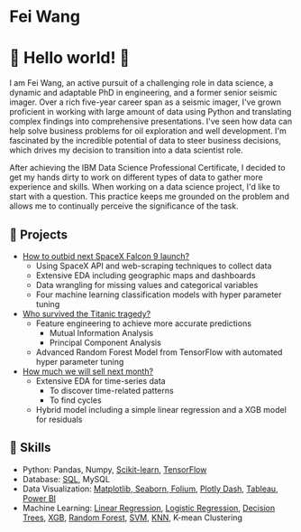 # Fei Wang
# 👋 Hello world! 👋
I am Fei Wang, an active pursuit of a challenging role in data science, a dynamic and adaptable PhD in engineering, and a former senior seismic imager. Over a rich five-year career span as a seismic imager, I've grown proficient in working with large amount of data using Python and translating complex findings into comprehensive presentations. I've seen how data can help solve business problems for oil exploration and well development. I'm fascinated by the incredible potential of data to steer business decisions, which drives my decision to transition into a data scientist role.

After achieving the IBM Data Science Professional Certificate, I decided to get my hands dirty to work on different types of data to gather more experience and skills. When working on a data science project, I'd like to start with a question. This practice keeps me grounded on the problem and allows me to continually perceive the significance of the task.

## 🌱 Projects
* [How to outbid next SpaceX Falcon 9 launch?](https://github.com/wangtuguahhh/How-to-outbid-next-SpaceX-Falcon-9-launch#readme) 
  - Using SpaceX API and web-scraping techniques to collect data
  - Extensive EDA including geographic maps and dashboards
  - Data wrangling for missing values and categorical variables
  - Four machine learning classification models with hyper parameter tuning
* [Who survived the Titanic tragedy?](https://github.com/wangtuguahhh/Who-survived-the-Titanic-tragedy#readme) 
  - Feature engineering to achieve more accurate predictions
    - Mutual Information Analysis
    - Principal Component Analysis
  - Advanced Random Forest Model from TensorFlow with automated hyper parameter tuning
* [How much we will sell next month?](https://github.com/wangtuguahhh/How-much-we-will-sell-next-month#readme)
  - Extensive EDA for time-series data
    - To discover time-related patterns
    - To find cycles
  - Hybrid model including a simple linear regression and a XGB model for residuals
  
## 🌻 Skills
* Python: Pandas, Numpy, [Scikit-learn](step-4-ml-model-fitting-and-evaluation.ipynb), [TensorFlow](beginner-titanic-challenge.ipynb) 
* Database: [SQL](appendix-1-sql-queries.ipynb), MySQL
* Data Visualization: [Matplotlib, Seaborn, Folium](step-3-data-wrangling-and-eda.ipynb), [Plotly Dash](https://github.com/wangtuguahhh/my_spacex_project_dash#readme), [Tableau](https://public.tableau.com/app/profile/fei.wang7062/viz/0605_Airbnb_Seattle_2016/Dashboard2), [Power BI](https://github.com/wangtuguahhh/my_power_bi_practice/blob/main/Power_BI_practice.pdf)
* Machine Learning: [Linear Regression](store-sales-time-series-forecasting-hybrid-model.ipynb), [Logistic Regression](step-4-ml-model-fitting-and-evaluation.ipynb), [Decision Trees](step-4-ml-model-fitting-and-evaluation.ipynb), [XGB](store-sales-time-series-forecasting-hybrid-model.ipynb), [Random Forest](beginner-titanic-challenge.ipynb), [SVM](step-4-ml-model-fitting-and-evaluation.ipynb), [KNN](step-4-ml-model-fitting-and-evaluation.ipynb), K-mean Clustering
